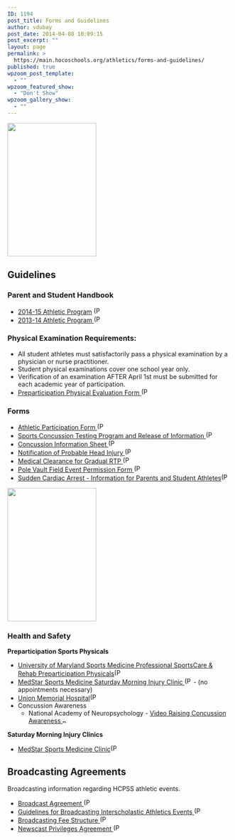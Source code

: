 ```yaml
---
ID: 1194
post_title: Forms and Guidelines
author: vdubay
post_date: 2014-04-08 10:09:15
post_excerpt: ""
layout: page
permalink: >
  https://main.hocoschools.org/athletics/forms-and-guidelines/
published: true
wpzoom_post_template:
  - ""
wpzoom_featured_show:
  - "Don't Show"
wpzoom_gallery_show:
  - ""
---
```

<img class="pict" src="/f/athletics/athletics_pic12.jpg" alt="" width="200" height="300" border="0" />

<h2>Guidelines</h2>

<h3>Parent and Student Handbook</h3>
<ul>
	<li><a href="/f/athletics/athleticshandbk_201415.pdf">2014-15 Athletic Program</a> <a href="/f/athletics/athleticshandbk_201314.pdf"><img src="/f/images/bullet-pdf.gif" alt="(PDF)" width="16" height="16" align="bottom" border="0" /></a></li>
	<li><a href="/f/athletics/athleticshandbk_201314.pdf">2013-14 Athletic Program <img src="/f/images/bullet-pdf.gif" alt="(PDF)" width="16" height="16" align="bottom" border="0" /></a></li>
</ul>

<h3>Physical Examination Requirements:</h3>
<ul>
	<li>All student athletes must satisfactorily pass a physical examination by a physician or nurse practitioner.</li>
	<li>Student physical examinations cover one school year only.</li>
	<li>Verification of an examination AFTER April 1st must be submitted for each academic year of participation.</li>
	<li><a href="/f/athletics/form_prepartphyeval2011.pdf">Preparticipation Physical Evaluation Form <img src="/f/images/bullet-pdf.gif" alt="(PDF)" width="16" height="16" align="bottom" border="0" /></a></li>
</ul>

<h3>Forms</h3>
<ul>
	<li><a href="/f/athletics/form_athpartrev0510.pdf"> Athletic Participation Form <img src="/f/images/bullet-pdf.gif" alt="(PDF)" width="16" height="16" align="bottom" border="0" /></a></li>
	<li><a href="/f/athletics/form_sportsconcussiontestingrev0510.pdf">Sports Concussion Testing Program and Release of Information <img src="/f/images/bullet-pdf.gif" alt="(PDF)" width="16" height="16" align="bottom" border="0" /></a></li>
	<li><a href="/f/athletics/form_concusinfosht0510.pdf">Concussion Information Sheet <img src="/f/images/bullet-pdf.gif" alt="(PDF)" width="16" height="16" align="bottom" border="0" /></a></li>
	<li><a href="/f/athletics/notif_probheadinj.pdf">Notification of Probable Head Injury <img src="/f/images/bullet-pdf.gif" alt="(PDF)" width="16" height="16" align="bottom" border="0" /></a></li>
	<li><a href="/f/athletics/med_cleargradrtp.pdf">Medical Clearance for Gradual RTP <img src="/f/images/bullet-pdf.gif" alt="(PDF)" width="16" height="16" align="bottom" border="0" /></a></li>
	<li><a href="/f/athletics/form_polevault.pdf">Pole Vault Field Event Permission Form <img src="/f/images/bullet-pdf.gif" alt="(PDF)" width="16" height="16" align="bottom" border="0" /></a></li>
        <li><a href="/f/athletics/sudden-cardiac-arrest.pdf">Sudden Cardiac Arrest - Information for Parents and Student Athletes<img src="/f/images/bullet-pdf.gif" alt="(PDF)" width="16" height="16" align="bottom" border="0" /></a></li>
</ul>

<img class="pict" src="/f/athletics/athletics_pic13.jpg" alt="" width="200" height="300" border="0" />

<h3>Health and Safety</h3>
<p><strong>Preparticipation Sports Physicals</strong></p>
<ul>
	<li><a href="/f/athletics/umd-sportscare-physicals.pdf">University of Maryland Sports Medicine Professional SportsCare &amp; Rehab Preparticipation Physicals</a><img src="/f/images/bullet-pdf.gif" alt="(PDF)" width="16" height="16" align="bottom" border="0" /></li>
	<li><a href="/f/athletics/medstarSatClinic.pdf">MedStar Sports Medicine Saturday Morning Injury Clinic <img src="/f/images/bullet-pdf.gif" alt="(PDF)" width="16" height="16" align="bottom" border="0" /></a> - (no appointments necessary)</li>
	<li><a href="/f/athletics/union-athletics-flyer.pdf">Union Memorial Hospital</a><img src="/f/images/bullet-pdf.gif" border="0" align="bottom" width="16" height="16" alt="(PDF)"></li>
	<li>Concussion Awareness
<ul>
	<li>National Academy of Neuropsychology - <a href="https://www.nanonline.org/NAN/_Research_Publications/Concussions_in_Sport.aspx" target="_blank">Video Raising Concussion Awareness <img src="/f/images/new_webpage.gif" alt="new webpage" width="11" height="10" align="bottom" border="0" /></a></li>
</ul>
</li>
</ul>

<p><strong>Saturday Morning Injury Clinics</strong></p>

<ul>
  <li><a href="/f/athletics/medstar-health-sat-clinic.pdf">MedStar Sports Medicine Clinic<img src="/f/images/bullet-pdf.gif" alt="(PDF)" width="16" height="16" align="bottom" border="0" /></a></li>
</ul>

<h2>Broadcasting Agreements</h2>
Broadcasting information regarding HCPSS athletic events.
<ul>
	<li><a href="/f/athletics/broadcast_agreement.pdf">Broadcast Agreement <img src="/f/images/bullet-pdf.gif" alt="(PDF)" width="16" height="16" align="bottom" border="0" /></a></li>
	<li><a href="/f/athletics/broadcast_guidelines.pdf">Guidelines for Broadcasting Interscholastic Athletics Events <img src="/f/images/bullet-pdf.gif" alt="(PDF)" width="16" height="16" align="bottom" border="0" /></a></li>
	<li><a href="/f/athletics/broadcast_fees.pdf">Broadcasting Fee Structure <img src="/f/images/bullet-pdf.gif" alt="(PDF)" width="16" height="16" align="bottom" border="0" /></a></li>
	<li><a href="/f/athletics/broadcast_newscast.pdf">Newscast Privileges Agreement <img src="/f/images/bullet-pdf.gif" alt="(PDF)" width="16" height="16" align="bottom" border="0" /></a></li>
</ul>